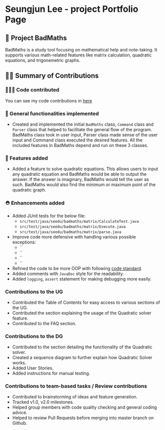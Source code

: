 # Seungjun Lee - project Portfolio Page

## 🤖 Project BadMaths

BadMaths is a study tool focusing on mathematical help and note-taking. It supports various math-related features like matrix calculation,
quadratic equations, and trigonemetric graphs.

## 👊🏻 Summary of Contributions

### 🧑🏻‍💻 Code contributed

You can see my code contributions in [here]((https://nus-cs2113-ay2223s2.github.io/tp-dashboard/?search=0nandon&sort=groupTitle&sortWithin=title&timeframe=commit&mergegroup=&groupSelect=groupByAuthors&breakdown=true&checkedFileTypes=docs~functional-code~test-code~other&since=2023-02-17&tabOpen=true&tabType=authorship&tabAuthor=0nandon&tabRepo=AY2223S2-CS2113-F10-2%2Ftp%5Bmaster%5D&authorshipIsMergeGroup=false&authorshipFileTypes=docs~functional-code~test-code&authorshipIsBinaryFileTypeChecked=false&authorshipIsIgnoredFilesChecked=false))

### 📌 General functionalities implemented

- Created and implemented the initial `BadMaths` class, `Command` class and `Parser` class that helped to facilitate the general
  flow of the program. BadMaths class took in user input, Parser class made sense of the user input and Command class executed
  the desired features. All the included features in BadMaths depend and run on these 3 classes.

### 📕 Features added

- Added a feature to solve quadratic equations. This allows users to input any quadratic equation and BadMaths would be
  able to output the answer. If the answer is imaginary, BadMaths would tell the user as such. BadMaths would also find the
  minimum or maximum point of the quadratic graph.

### ⛑ Enhancements added

- Added JUnit tests for the below file:
  * `src/test/java/seedu/badmaths/matrix/CalculateTest.java`
  * `src/test/java/seedu/badmaths/matrix/Execute.java`
  * `src/test/java/seedu/badmaths/matrix/parse.java`
- Improve code more defensive with handling various possible exceptions:
  * ``
  * ``
  * ``
  * ``
- Refined the code to be more OOP with following [code standard](https://se-education.org/guides/conventions/java/basic.html).
- Added comments with `JavaDoc` style for the readability.
- Added `logging`, `assert` statement for making debugging more easily.

### Contributions to the UG

- Contributed the Table of Contents for easy access to various sections of the UG.
- Contributed the section explaining the usage of the Quadratic solver feature.
- Contributed to the FAQ section.

### Contributions to the DG

- Contributed to the section detailing the functionality of the Quadratic solver.
- Created a sequence diagram to further explain how Quadratic Solver works.
- Added User Stories.
- Added instructions for manual testing.

### Contributions to team-based tasks / Review contributions

- Contributed to brainstorming of ideas and feature generation.
- Tracked v1.0, v2.0 milestones.
- Helped group members with code quality checking and general coding advice.
- Helped to review Pull Requests before merging into master branch on Github.
